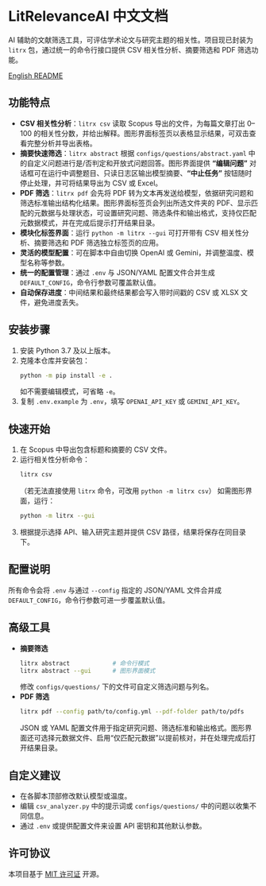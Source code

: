 # LitRelevanceAI 中文文档

AI 辅助的文献筛选工具，可评估学术论文与研究主题的相关性。项目现已封装为 `litrx` 包，通过统一的命令行接口提供 CSV 相关性分析、摘要筛选和 PDF 筛选功能。

[English README](README.md)

## 功能特点

- **CSV 相关性分析**：`litrx csv` 读取 Scopus 导出的文件，为每篇文章打出 0–100 的相关性分数，并给出解释。图形界面标签页以表格显示结果，可双击查看完整分析并导出表格。
- **摘要快速筛选**：`litrx abstract` 根据 `configs/questions/abstract.yaml` 中的自定义问题进行是/否判定和开放式问题回答。图形界面提供 **“编辑问题”** 对话框可在运行中调整题目、只读日志区输出模型摘要、**“中止任务”** 按钮随时停止处理，并可将结果导出为 CSV 或 Excel。
- **PDF 筛选**：`litrx pdf` 会先将 PDF 转为文本再发送给模型，依据研究问题和筛选标准输出结构化结果。图形界面标签页会列出所选文件夹的 PDF、显示匹配的元数据与处理状态，可设置研究问题、筛选条件和输出格式，支持仅匹配元数据模式，并在完成后提示打开结果目录。
- **模块化标签界面**：运行 `python -m litrx --gui` 可打开带有 CSV 相关性分析、摘要筛选和 PDF 筛选独立标签页的应用。
- **灵活的模型配置**：可在脚本中自由切换 OpenAI 或 Gemini，并调整温度、模型名称等参数。
- **统一的配置管理**：通过 `.env` 与 JSON/YAML 配置文件合并生成 `DEFAULT_CONFIG`，命令行参数可覆盖默认值。
- **自动保存进度**：中间结果和最终结果都会写入带时间戳的 CSV 或 XLSX 文件，避免进度丢失。

## 安装步骤

1. 安装 Python 3.7 及以上版本。
2. 克隆本仓库并安装包：
   ```bash
   python -m pip install -e .
   ```
   如不需要编辑模式，可省略 `-e`。
3. 复制 `.env.example` 为 `.env`，填写 `OPENAI_API_KEY` 或 `GEMINI_API_KEY`。

## 快速开始

1. 在 Scopus 中导出包含标题和摘要的 CSV 文件。
2. 运行相关性分析命令：
   ```bash
   litrx csv
   ```
   （若无法直接使用 `litrx` 命令，可改用 `python -m litrx csv`）
   如需图形界面，运行：
   ```bash
   python -m litrx --gui
   ```
3. 根据提示选择 API、输入研究主题并提供 CSV 路径，结果将保存在同目录下。

## 配置说明

所有命令会将 `.env` 与通过 `--config` 指定的 JSON/YAML 文件合并成 `DEFAULT_CONFIG`，命令行参数可进一步覆盖默认值。

## 高级工具

- **摘要筛选**
  ```bash
  litrx abstract            # 命令行模式
  litrx abstract --gui      # 图形界面模式
  ```
  修改 `configs/questions/` 下的文件可自定义筛选问题与列名。
- **PDF 筛选**
  ```bash
  litrx pdf --config path/to/config.yml --pdf-folder path/to/pdfs
  ```
  JSON 或 YAML 配置文件用于指定研究问题、筛选标准和输出格式。图形界面还可选择元数据文件、启用“仅匹配元数据”以提前核对，并在处理完成后打开结果目录。

## 自定义建议

- 在各脚本顶部修改默认模型或温度。
- 编辑 `csv_analyzer.py` 中的提示词或 `configs/questions/` 中的问题以收集不同信息。
- 通过 `.env` 或提供配置文件来设置 API 密钥和其他默认参数。

## 许可协议

本项目基于 [MIT 许可证](LICENSE) 开源。
